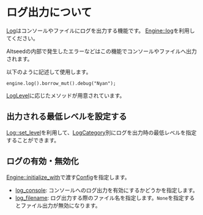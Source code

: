 # ログ出力について

[Log](../../core/struct.Log.html)はコンソールやファイルにログを出力する機能です。
[Engine::log](../../engine/struct.Engine.html#method.log)を利用してください。

Altseedの内部で発生したエラーなどはこの機能でコンソールやファイルへ出力されます。

以下のように記述して使用します。

```ignore
engine.log().borrow_mut().debug("Nyan");
```

[LogLevel](../../core/enum.LogLevel.html)に応じたメソッドが用意されています。

## 出力される最低レベルを設定する
[Log::set_level](../../core/struct.Log.html#method.set_level)を利用して、[LogCategory](../../core/enum.LogCategory.html)別にログを出力時の最低レベルを指定することができます。

## ログの有効・無効化
[Engine::initialize_with](../../engine/struct.Engine.html#method.initialize_with)で渡す[Config](../../engine/struct.Config.html)を指定します。

- [log_console](../../engine/struct.Config.html#structfield.log_console): コンソールへのログ出力を有効にするかどうかを指定します。
- [log_filename](../../engine/struct.Config.html#structfield.log_filename): ログ出力する際のファイル名を指定します。`None`を指定するとファイル出力が無効になります。
